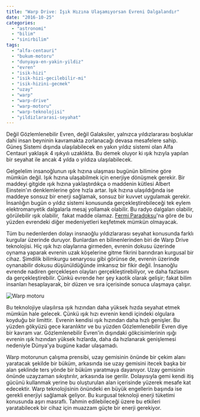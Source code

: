 ```yaml
---
title: "Warp Drive: Işık Hızına Ulaşamıyorsan Evreni Dalgalandır"
date: "2016-10-25"
categories: 
  - "astronomi"
  - "bilim"
  - "sinirbilim"
tags: 
  - "alfa-centauri"
  - "bukum-motoru"
  - "dunyaya-en-yakin-yildiz"
  - "evren"
  - "isik-hizi"
  - "isik-hizi-gecilebilir-mi"
  - "isik-hizini-gecmek"
  - "uzay"
  - "warp"
  - "warp-drive"
  - "warp-motoru"
  - "warp-teknolojisi"
  - "yildizlararasi-seyahat"
---
```


Değil Gözlemlenebilir Evren, değil Galaksiler, yalnızca yıldızlararası boşluklar dahi insan beyninin kavramakta zorlanacağı devasa mesafelere sahip. Güneş Sistemi dışında ulaşılabilecek en yakın yıldız sistemi olan Alfa Centauri yaklaşık 4 ışıkyılı uzaklıkta. Bu demek oluyor ki ışık hızıyla yapılan bir seyahat ile ancak 4 yılda o yıldıza ulaşılabilecek.

Gelgelelim insanoğlunun ışık hızına ulaşması bugünün bilimine göre mümkün değil. Işık hızına ulaşabilmek için enerjiye dönüşmek gerekir. Bir maddeyi gitgide ışık hızına yaklaştırdıkça o maddenin kütlesi Albert Einstein'ın denklemlerine göre hızla artar. Işık hızına ulaşıldığında ise maddeye sonsuz bir enerji sağlamak, sonsuz bir kuvvet uygulamak gerekir. İnsanlığın bugün o yıldız sistemi konusunda gerçekleştirebileceği tek eylem elektromanyetik dalgalarla mesaj yollamak olabilir. Bu radyo dalgaları olabilir, görülebilir ışık olabilir,  fakat madde olamaz. [Fermi Paradoksu](http://sabahlatan.com/blog/dunya-disi-yasam-ve-fermi-paradoksu/)'na göre de bu yüzden evrendeki diğer medeniyetleri keşfetmek mümkün olmayacak.

Tüm bu nedenlerden dolayı insnaoğlu yıldızlararası seyahat konusunda farklı kurgular üzerinde duruyor. Bunlardan en bilinenlerinden biri de Warp Drive teknolojisi. Hiç ışık hızı olaylarına girmeden, evrenin dokusu üzerinde oynama yaparak evrenin uzak köşelerine gitme fikrini barındıran kurgusal bir cihaz. Şimdilik bilimkurgu senaryosu gibi görünse de, evrenin üzerinde oynanabilir dokusu düşünüldüğünde imkansız bir fikir değil. İnsanoğlu evrende nadiren gerçekleşen olayları gerçekleştirebiliyor, ve daha fazlasını da gerçekleştirebilir. Çünkü evrende her şey kaotik olarak gelişir; fakat bilim insanları hesaplayarak, bir düzen ve sıra içerisinde sonuca ulaşmaya çalışır.

![Warp motoru](../images/WarpDrive.jpg)

Bu teknolojiye ulaşılırsa ışık hızından daha yüksek hızda seyahat etmek mümkün hale gelecek. Çünkü ışık hızı evrenin kendi içindeki olgulara koyduğu bir limittir.  Evrenin kendisi ışık hızından daha hızlı genişler. Bu yüzden gökyüzü gece karanlıktır ve bu yüzden Gözlemlenebilir Evren diye bir kavram var. Gözlemlenebilir Evren'in dışındaki gökcisimlerinin ışığı evrenin ışık hızından yüksek hızlarda, daha da hızlanarak genişlemesi nedeniyle Dünya'ya bugüne kadar ulaşamadı.

Warp motorunun çalışma prensibi, uzay gemisinin önünde bir çekim alanı yaratacak şekilde bir büküm, arkasında ise uzay gemisini itecek başka bir alan şeklinde ters yönde bir büküm yaratmaya dayanıyor. Uzay gemisinin önünde uzayzaman sıkıştırılır, arkasında ise gerilir. Dolayısıyla gemi kendi itiş gücünü kullanmak yerine bu oluşturulan alan içerisinde yüzerek mesafe kat edecektir. Warp teknolojisinin önündeki en büyük engellerin başında ise gerekli enerjiyi sağlamak geliyor. Bu kurgusal teknoloji enerji tüketimi konusunda aşırı masraflı. Tahmin edilebileceği üzere bu etkileri yaratabilecek bir cihaz için muazzam güçte bir enerji gerekiyor.
